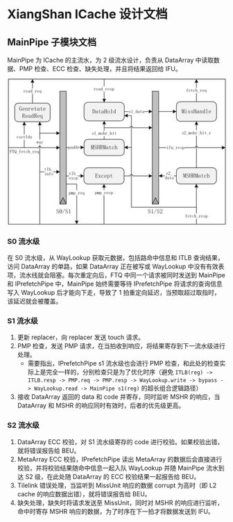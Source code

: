# XiangShan ICache 设计文档

## MainPipe 子模块文档

MainPipe 为 ICache 的主流水，为 2 级流水设计，负责从 DataArray 中读取数据、PMP 检查、ECC 检查、缺失处理，并且将结果返回给 IFU。

![MainPipe 结构](../figure/ICache/MainPipe/mainpipe_structure.png)

### S0 流水级

在 S0 流水级，从 WayLookup 获取元数据，包括路命中信息和 ITLB 查询结果，访问 DataArray 的单路，如果 DataArray 正在被写或 WayLookup 中没有有效表项，流水线就会阻塞。每次重定向后，FTQ 中同一个请求被同时发送到 MainPipe 和 IPrefetchPipe 中，MainPipe 始终需要等待 IPrefetchPipe 将请求的查询信息写入 WayLookup 后才能向下走，导致了 1 拍重定向延迟，当预取超过取指时，该延迟就会被覆盖。

### S1 流水级

1. 更新 replacer，向 replacer 发送 touch 请求。
2. PMP 检查，发送 PMP 请求，在当拍收到响应，将结果寄存到下一流水级进行处理。
   - 需要指出，IPrefetchPipe s1 流水级也会进行 PMP 检查，和此处的检查实际上是完全一样的，分别检查只是为了优化时序（避免 `ITLB(reg) -> ITLB.resp -> PMP.req -> PMP.resp -> WayLookup.write -> bypass -> WayLookup.read -> MainPipe s1(reg)` 的超长组合逻辑路径）
3. 接收 DataArray 返回的 data 和 code 并寄存，同时监听 MSHR 的响应，当 DataArray 和 MSHR 的响应同时有效时，后者的优先级更高。

### S2 流水级

1. DataArray ECC 校验，对 S1 流水级寄存的 code 进行校验。如果校验出错，就将错误报告给 BEU。
2. MetaArray ECC 校验，IPrefetchPipe 读出 MetaArray 的数据后会直接进行校验，并将校验结果随命中信息一起入队 WayLookup 并随 MainPipe 流水到达 S2 级，在此处随 DataArray 的 ECC 校验结果一起报告给 BEU。
3. Tilelink 错误处理，当监听到 MissUnit 响应的数据 corrupt 为高时（即 L2 cache 的响应数据出错），就将错误报告给 BEU。
4. 缺失处理，缺失时将请求发送至 MissUnit，同时对 MSHR 的响应进行监听，命中时寄存 MSHR 响应的数据，为了时序在下一拍才将数据发送到 IFU。
